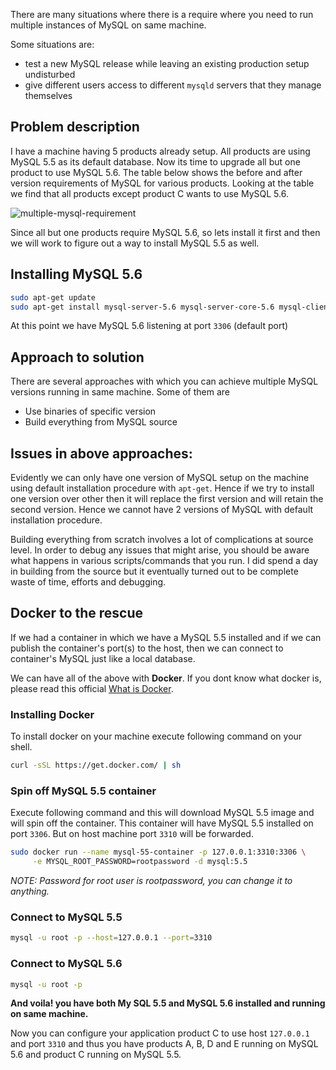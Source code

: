 There are many situations where there is a require where you need to run multiple instances of MySQL on same machine.

Some situations are:

- test a new MySQL release while leaving an existing production setup undisturbed
- give different users access to different `mysqld` servers that they manage themselves

## Problem description
I have a machine having 5 products already setup. All products are using MySQL 5.5 as its default database. Now its time to upgrade all but one product to use MySQL 5.6. The table below shows the before and after version requirements of MySQL for various products. Looking at the table we find that all products except product C wants to use MySQL 5.6.

![multiple-mysql-requirement](https://user-images.githubusercontent.com/4745789/63223049-85472700-c1cd-11e9-88bb-5d3123b412ad.png)

Since all but one products require MySQL 5.6, so lets install it first and then we will work to figure out a way to install MySQL 5.5 as well.

## Installing MySQL 5.6
```bash
sudo apt-get update
sudo apt-get install mysql-server-5.6 mysql-server-core-5.6 mysql-client-5.6 mysql-client-core-5.6
```

At this point we have MySQL 5.6 listening at port `3306` (default port)

## Approach to solution
There are several approaches with which you can achieve multiple MySQL versions running in same machine. Some of them are

- Use binaries of specific version
- Build everything from MySQL source

## Issues in above approaches:
Evidently we can only have one version of MySQL setup on the machine using default installation procedure with `apt-get`. Hence if we try to install one version over other then it will replace the first version and will retain the second version. Hence we cannot have 2 versions of MySQL with default installation procedure.

Building everything from scratch involves a lot of complications at source level. In order to debug any issues that might arise, you should be aware what happens in various scripts/commands that you run. I did spend a day in building from the source but it eventually turned out to be complete waste of time, efforts and debugging.

## Docker to the rescue
If we had a container in which we have a MySQL 5.5 installed and if we can publish the container's port(s) to the host, then we can connect to container's MySQL just like a local database.

We can have all of the above with **Docker**. If you dont know what docker is, please read this official [What is Docker](https://www.docker.com/what-docker).

### Installing Docker
To install docker on your machine execute following command on your shell.

```bash
curl -sSL https://get.docker.com/ | sh
```

### Spin off MySQL 5.5 container
Execute following command and this will download MySQL 5.5 image and will spin off the container. This container will have MySQL 5.5 installed on port `3306`. But on host machine port `3310` will be forwarded.

```bash
sudo docker run --name mysql-55-container -p 127.0.0.1:3310:3306 \
     -e MYSQL_ROOT_PASSWORD=rootpassword -d mysql:5.5
```

_NOTE: Password for root user is rootpassword, you can change it to anything._

### Connect to MySQL 5.5
```bash
mysql -u root -p --host=127.0.0.1 --port=3310
```

### Connect to MySQL 5.6
```bash
mysql -u root -p
```

**And voila! you have both My SQL 5.5 and MySQL 5.6 installed and running on same machine.**

Now you can configure your application product C to use host `127.0.0.1` and port `3310` and thus you have products A, B, D and E running on MySQL 5.6 and product C running on MySQL 5.5.
